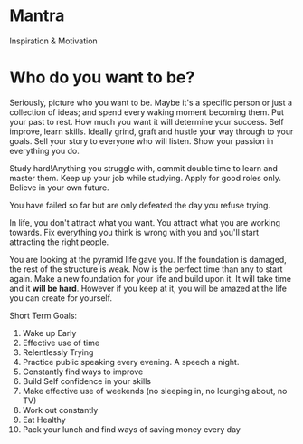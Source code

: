 # Mantra
Inspiration &amp; Motivation

# Who do you want to be?

Seriously, picture who you want to be. Maybe it's a specific person or just a collection of ideas; and spend every waking moment becoming them. Put your past to rest. How much you want it will determine your success. Self improve, learn skills. Ideally grind, graft and hustle your way through to your goals. Sell your story to everyone who will listen. Show your passion in everything you do. 

Study hard!Anything you struggle with, commit double time to learn and master them. Keep up your job while studying. Apply for good roles only. Believe in your own future. 

You have failed so far but are only defeated the day you refuse trying. 

In life, you don't attract what you want. You attract what you are working towards. Fix everything you think is wrong with you and you'll start attracting the right people. 

You are looking at the pyramid life gave you. If the foundation is damaged, the rest of the structure is weak. Now is the perfect time than any to start again. Make a new foundation for your life and build upon it. It will take time and it **will be hard**. However if you keep at it, you will be amazed at the life you can create for yourself. 

Short Term Goals:
1. Wake up Early
2. Effective use of time
3. Relentlessly Trying
4. Practice public speaking every evening. A speech a night.
5. Constantly find ways to improve
6. Build Self confidence in your skills
7. Make effective use of weekends (no sleeping in, no lounging about, no TV)
8. Work out constantly
9. Eat Healthy
10. Pack your lunch and find ways of saving money every day

